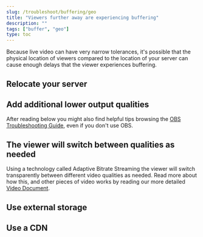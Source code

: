 ```yaml
---
slug: /troubleshoot/buffering/geo
title: "Viewers further away are experiencing buffering"
description: ""
tags: ["buffer", "geo"]
type: toc
---
```


Because live video can have very narrow tolerances, it's possible that the physical location of viewers compared to the location of your server can cause enough delays that the viewer experiences buffering.

## Relocate your server



## Add additional lower output qualities





After reading below you might also find helpful tips browsing the [OBS Troubleshooting Guide](https://github.com/obsproject/obs-studio/wiki/Stream-Buffering-Issues/d65033b24e4a4c81c87323f05a59c12f78de620b), even if you don't use OBS.

## The viewer will switch between qualities as needed

Using a technology called Adaptive Bitrate Streaming the viewer will switch transparently between different video qualities as needed. Read more about how this, and other pieces of video works by reading our more detailed [Video Document](/docs/video).

## Use external storage



## Use a CDN


